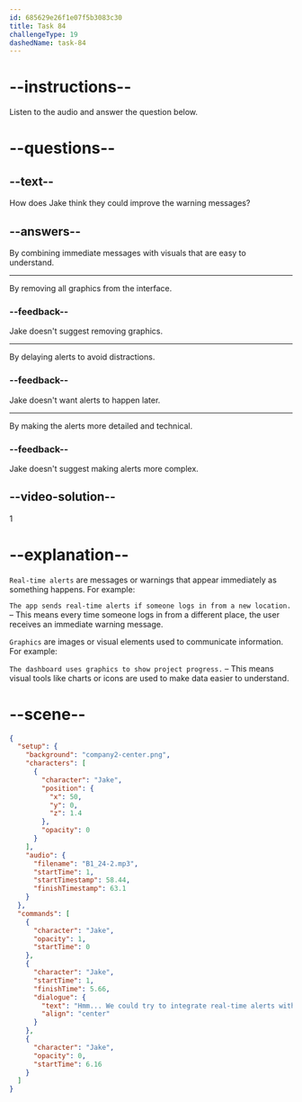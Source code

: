 ```yaml
---
id: 685629e26f1e07f5b3083c30
title: Task 84
challengeType: 19
dashedName: task-84
---
```


<!-- (Audio) Jake: Hmm... We could try to integrate real-time alerts with more intuitive graphics. -->

# --instructions--

Listen to the audio and answer the question below.

# --questions--

## --text--

How does Jake think they could improve the warning messages?

## --answers--

By combining immediate messages with visuals that are easy to understand.

---

By removing all graphics from the interface.

### --feedback--

Jake doesn't suggest removing graphics.

---

By delaying alerts to avoid distractions.

### --feedback--

Jake doesn't want alerts to happen later.

---

By making the alerts more detailed and technical.

### --feedback--

Jake doesn't suggest making alerts more complex.

## --video-solution--

1

# --explanation--

`Real-time alerts` are messages or warnings that appear immediately as something happens. For example:

`The app sends real-time alerts if someone logs in from a new location.` – This means every time someone logs in from a different place, the user receives an immediate warning message.

`Graphics` are images or visual elements used to communicate information. For example:

`The dashboard uses graphics to show project progress.` – This means visual tools like charts or icons are used to make data easier to understand.

# --scene--

```json
{
  "setup": {
    "background": "company2-center.png",
    "characters": [
      {
        "character": "Jake",
        "position": {
          "x": 50,
          "y": 0,
          "z": 1.4
        },
        "opacity": 0
      }
    ],
    "audio": {
      "filename": "B1_24-2.mp3",
      "startTime": 1,
      "startTimestamp": 58.44,
      "finishTimestamp": 63.1
    }
  },
  "commands": [
    {
      "character": "Jake",
      "opacity": 1,
      "startTime": 0
    },
    {
      "character": "Jake",
      "startTime": 1,
      "finishTime": 5.66,
      "dialogue": {
        "text": "Hmm... We could try to integrate real-time alerts with more intuitive graphics.",
        "align": "center"
      }
    },
    {
      "character": "Jake",
      "opacity": 0,
      "startTime": 6.16
    }
  ]
}
```
